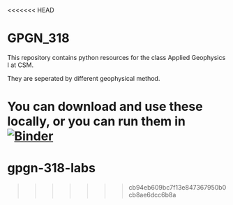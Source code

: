 <<<<<<< HEAD
# GPGN_318

This repository contains python resources for the class
Applied Geophysics I at CSM.

They are seperated by different geophysical method.

You can download and use these locally, or you can run them in [![Binder](https://mybinder.org/badge_logo.svg)](https://mybinder.org/v2/gh/jcapriot/GPGN_318/main?labpath=index.ipynb)
=======
# gpgn-318-labs
>>>>>>> cb94eb609bc7f13e847367950b0cb8ae6dcc6b8a
